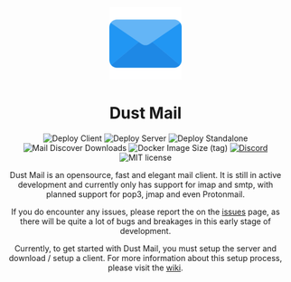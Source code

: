 <div align="center">
    <img height="128" src="https://raw.githubusercontent.com/Guusvanmeerveld/Dust-Mail/main/icons/logo-192x192.png" />
</div>

<h1 align="center">Dust Mail</h1>

<div align="center">
    <img src="https://github.com/Guusvanmeerveld/Dust-Mail/actions/workflows/deploy-client.yml/badge.svg" alt="Deploy Client" />
    <img src="https://github.com/Guusvanmeerveld/Dust-Mail/actions/workflows/deploy-server.yml/badge.svg" alt="Deploy Server" />
    <img src="https://github.com/Guusvanmeerveld/Dust-Mail/actions/workflows/deploy-standalone.yml/badge.svg" alt="Deploy Standalone" />
    <img alt="Mail Discover Downloads" src="https://img.shields.io/npm/dw/mail-discover?label=mail-discover" />
    <img alt="Docker Image Size (tag)" src="https://img.shields.io/docker/image-size/guusvanmeerveld/dust-mail/latest?label=Standalone%20image%20size" />
    <a href="https://discord.gg/ybBaCaxfdt"><img alt="Discord" src="https://img.shields.io/discord/1000421125844639797"></a>
    <img alt="MIT license" src="https://img.shields.io/github/license/Guusvanmeerveld/Dust-Mail" />
    
</div>

<p align="center">Dust Mail is an opensource, fast and elegant mail client. It is still in active development and currently only has support for imap and smtp, with planned support for pop3, jmap and even Protonmail.</p>

<p align="center">If you do encounter any issues, please report the on the <a href="https://github.com/Guusvanmeerveld/Dust-Mail/issues">issues</a> page, as there will be quite a lot of bugs and breakages in this early stage of development.</p>

<p align="center">Currently, to get started with Dust Mail, you must setup the server and download / setup a client. For more information about this setup process, please visit the <a href="https://github.com/Guusvanmeerveld/Dust-Mail/wiki">wiki</a>.</p>
